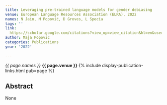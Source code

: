 ```yaml
---
title: Leveraging pre-trained language models for gender debiasing
venue: European Language Resources Association (ELRA), 2022
names: N Jain, M Popović, D Groves, L Specia
tags: ''
link: 
  https://scholar.google.com/citations?view_op=view_citation&hl=en&user=KdAV2Y0AAAAJ&pagesize=100&sortby=pubdate&citation_for_view=KdAV2Y0AAAAJ:UHK10RUVsp4C
author: Maja Popovic
categories: Publications
year: '2022'

---
```


*{{ page.names }}*
**{{ page.venue }}**
{% include display-publication-links.html pub=page %}
## Abstract

None